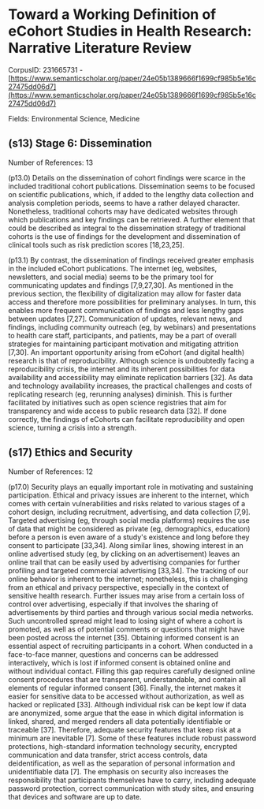 # Toward a Working Definition of eCohort Studies in Health Research: Narrative Literature Review

CorpusID: 231665731 - [https://www.semanticscholar.org/paper/24e05b1389666f1699cf985b5e16c27475dd06d7](https://www.semanticscholar.org/paper/24e05b1389666f1699cf985b5e16c27475dd06d7)

Fields: Environmental Science, Medicine

## (s13) Stage 6: Dissemination
Number of References: 13

(p13.0) Details on the dissemination of cohort findings were scarce in the included traditional cohort publications. Dissemination seems to be focused on scientific publications, which, if added to the lengthy data collection and analysis completion periods, seems to have a rather delayed character. Nonetheless, traditional cohorts may have dedicated websites through which publications and key findings can be retrieved. A further element that could be described as integral to the dissemination strategy of traditional cohorts is the use of findings for the development and dissemination of clinical tools such as risk prediction scores [18,23,25].

(p13.1) By contrast, the dissemination of findings received greater emphasis in the included eCohort publications. The internet (eg, websites, newsletters, and social media) seems to be the primary tool for communicating updates and findings [7,9,27,30]. As mentioned in the previous section, the flexibility of digitalization may allow for faster data access and therefore more possibilities for preliminary analyses. In turn, this enables more frequent communication of findings and less lengthy gaps between updates [7,27]. Communication of updates, relevant news, and findings, including community outreach (eg, by webinars) and presentations to health care staff, participants, and patients, may be a part of overall strategies for maintaining participant motivation and mitigating attrition [7,30]. An important opportunity arising from eCohort (and digital health) research is that of reproducibility. Although science is undoubtedly facing a reproducibility crisis, the internet and its inherent possibilities for data availability and accessibility may eliminate replication barriers [32]. As data and technology availability increases, the practical challenges and costs of replicating research (eg, rerunning analyses) diminish. This is further facilitated by initiatives such as open science registries that aim for transparency and wide access to public research data [32]. If done correctly, the findings of eCohorts can facilitate reproducibility and open science, turning a crisis into a strength.
## (s17) Ethics and Security
Number of References: 12

(p17.0) Security plays an equally important role in motivating and sustaining participation. Ethical and privacy issues are inherent to the internet, which comes with certain vulnerabilities and risks related to various stages of a cohort design, including recruitment, advertising, and data collection [7,9]. Targeted advertising (eg, through social media platforms) requires the use of data that might be considered as private (eg, demographics, education) before a person is even aware of a study's existence and long before they consent to participate [33,34]. Along similar lines, showing interest in an online advertised study (eg, by clicking on an advertisement) leaves an online trail that can be easily used by advertising companies for further profiling and targeted commercial advertising [33,34]. The tracking of our online behavior is inherent to the internet; nonetheless, this is challenging from an ethical and privacy perspective, especially in the context of sensitive health research. Further issues may arise from a certain loss of control over advertising, especially if that involves the sharing of advertisements by third parties and through various social media networks. Such uncontrolled spread might lead to losing sight of where a cohort is promoted, as well as of potential comments or questions that might have been posted across the internet [35]. Obtaining informed consent is an essential aspect of recruiting participants in a cohort. When conducted in a face-to-face manner, questions and concerns can be addressed interactively, which is lost if informed consent is obtained online and without individual contact. Filling this gap requires carefully designed online consent procedures that are transparent, understandable, and contain all elements of regular informed consent [36]. Finally, the internet makes it easier for sensitive data to be accessed without authorization, as well as hacked or replicated [33]. Although individual risk can be kept low if data are anonymized, some argue that the ease in which digital information is linked, shared, and merged renders all data potentially identifiable or traceable [37]. Therefore, adequate security features that keep risk at a minimum are inevitable [7]. Some of these features include robust password protections, high-standard information technology security, encrypted communication and data transfer, strict access controls, data deidentification, as well as the separation of personal information and unidentifiable data [7]. The emphasis on security also increases the responsibility that participants themselves have to carry, including adequate password protection, correct communication with study sites, and ensuring that devices and software are up to date.
